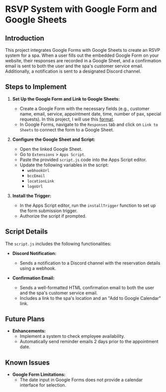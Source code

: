 # RSVP System with Google Form and Google Sheets

## Introduction
This project integrates Google Forms with Google Sheets to create an RSVP system for a spa. When a user fills out the embedded Google Form on your website, their responses are recorded in a Google Sheet, and a confirmation email is sent to both the user and the spa's customer service email. Additionally, a notification is sent to a designated Discord channel.

## Steps to Implement

1. **Set Up the Google Form and Link to Google Sheets:**
   - Create a Google Form with the necessary fields (e.g., customer name, email, service, appointment date, time, number of pax, special requests). In this project, I will use this <a href="https://rsvpgoogle.pages.dev/" target="_blank">format</a>.
   - In Google Forms, navigate to the `Responses` tab and click on `Link to Sheets` to connect the form to a Google Sheet.

2. **Configure the Google Sheet and Script:**
   - Open the linked Google Sheet.
   - Go to `Extensions` > `Apps Script`.
   - Paste the provided `script.js` code into the Apps Script editor.
   - Update the following variables in the script:
     - `webhookUrl`
     - `bccEmail`
     - `locationLink`
     - `logoUrl`

3. **Install the Trigger:**
   - In the Apps Script editor, run the `installTrigger` function to set up the form submission trigger.
   - Authorize the script if prompted.

## Script Details

The `script.js` includes the following functionalities:

- **Discord Notification:**
  - Sends a notification to a Discord channel with the reservation details using a webhook.
  
- **Confirmation Email:**
  - Sends a well-formatted HTML confirmation email to both the user and the spa's customer service email.
  - Includes a link to the spa's location and an "Add to Google Calendar" link.

## Future Plans

- **Enhancements:**
  - Implement a system to check employee availability.
  - Automatically send reminder emails 2 days prior to the appointment date.

## Known Issues

- **Google Form Limitations:**
  - The date input in Google Forms does not provide a calendar interface for selection.

